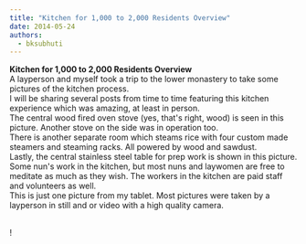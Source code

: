 ```yaml
---
title: "Kitchen for 1,000 to 2,000 Residents Overview"
date: 2014-05-24
authors: 
  - bksubhuti
---
```


**Kitchen for 1,000 to 2,000 Residents Overview**  
A layperson and myself took a trip to the lower monastery to take some pictures of the kitchen process.  
I will be sharing several posts from time to time featuring this kitchen experience which was amazing, at least in person.  
The central wood fired oven stove (yes, that's right, wood) is seen in this picture. Another stove on the side was in operation too.  
There is another separate room which steams rice with four custom made steamers and steaming racks. All powered by wood and sawdust.  
Lastly, the central stainless steel table for prep work is shown in this picture.  
Some nun's work in the kitchen, but most nuns and laywomen are free to meditate as much as they wish. The workers in the kitchen are paid staff and volunteers as well.  
This is just one picture from my tablet. Most pictures were taken by a layperson in still and or video with a high quality camera.  
﻿

!

